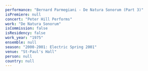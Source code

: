 ```yaml
---
performance: "Bernard Parmegiani - De Natura Sonorum (Part 3)"
isPremiere: null
concert: "Peter Hill Performs"
work: "De Natura Sonorum"
isCommission: false
isResidency: false
work_year: "1975"
ensemble: null
season: "2000-2001: Electric Spring 2001"
venue: "St-Paul's Hall"
person: null
country: null
---
```


